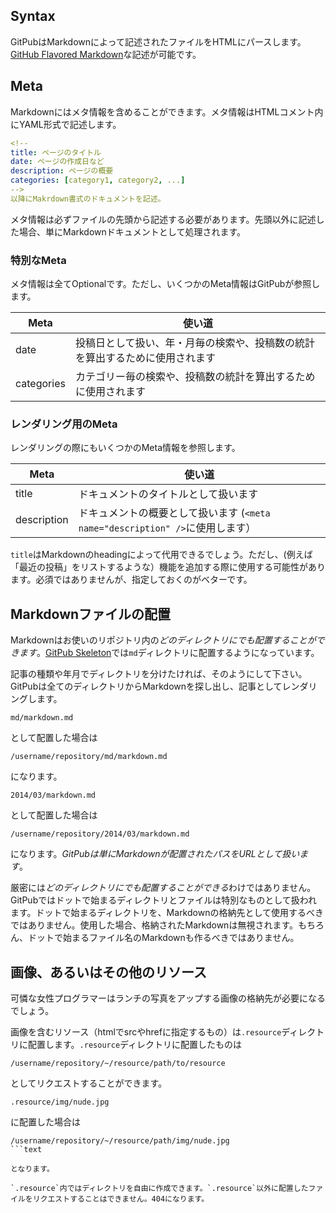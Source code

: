<!--
title: Markdown
-->

## Syntax
GitPubはMarkdownによって記述されたファイルをHTMLにパースします。[GitHub Flavored Markdown](https://help.github.com/articles/github-flavored-markdown)な記述が可能です。


## Meta
Markdownにはメタ情報を含めることができます。メタ情報はHTMLコメント内にYAML形式で記述します。

```yaml
<!--
title: ページのタイトル
date: ページの作成日など
description: ページの概要
categories: [category1, category2, ...]
-->
以降にMakrdown書式のドキュメントを記述。
```

メタ情報は必ずファイルの先頭から記述する必要があります。先頭以外に記述した場合、単にMarkdownドキュメントとして処理されます。


### 特別なMeta
メタ情報は全てOptionalです。ただし、いくつかのMeta情報はGitPubが参照します。

Meta  | 使い道
----- | ------
date       | 投稿日として扱い、年・月毎の検索や、投稿数の統計を算出するために使用されます
categories | カテゴリー毎の検索や、投稿数の統計を算出するために使用されます

### レンダリング用のMeta
レンダリングの際にもいくつかのMeta情報を参照します。

Meta  | 使い道
----- | ------
title       | ドキュメントのタイトルとして扱います
description | ドキュメントの概要として扱います (`<meta name="description" />`に使用します）

`title`はMarkdownのheadingによって代用できるでしょう。ただし、(例えば「最近の投稿」をリストするような）機能を追加する際に使用する可能性があります。必須ではありませんが、指定しておくのがベターです。

## Markdownファイルの配置
Markdownはお使いのリポジトリ内の*どのディレクトリにでも配置することができます*。[GitPub Skeleton](https://github.com/gitpub/skeleton)では`md`ディレクトリに配置するようになっています。

記事の種類や年月でディレクトリを分けたければ、そのようにして下さい。GitPubは全てのディレクトリからMarkdownを探し出し、記事としてレンダリングします。

```text
md/markdown.md
```

として配置した場合は

```text
/username/repository/md/markdown.md
```

になります。

```text
2014/03/markdown.md
```

として配置した場合は

```text
/username/repository/2014/03/markdown.md
```

になります。*GitPubは単にMarkdownが配置されたパスをURLとして扱います*。

厳密には*どのディレクトリにでも配置することができる*わけではありません。GitPubではドットで始まるディレクトリとファイルは特別なものとして扱われます。ドットで始まるディレクトリを、Markdownの格納先として使用するべきではありません。使用した場合、格納されたMarkdownは無視されます。もちろん、ドットで始まるファイル名のMarkdownも作るべきではありません。

## 画像、あるいはその他のリソース
可憐な女性プログラマーはランチの写真をアップする画像の格納先が必要になるでしょう。

画像を含むリソース（htmlでsrcやhrefに指定するもの）は`.resource`ディレクトリに配置します。`.resource`ディレクトリに配置したものは

```text
/username/repository/~/resource/path/to/resource
```

としてリクエストすることができます。

```text
.resource/img/nude.jpg
```

に配置した場合は

```text
/username/repository/~/resource/path/img/nude.jpg
```text

となります。

`.resource`内ではディレクトリを自由に作成できます。`.resource`以外に配置したファイルをリクエストすることはできません。404になります。
